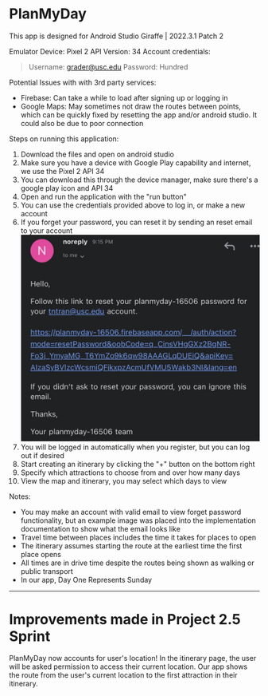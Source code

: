 # PlanMyDay

This app is designed for Android Studio Giraffe | 2022.3.1 Patch 2

Emulator Device: Pixel 2
API Version: 34
Account credentials:
> Username: grader@usc.edu
> Password: Hundred

Potential Issues with with 3rd party services:
- Firebase: Can take a while to load after signing up or logging in
- Google Maps: May sometimes not draw the routes between points, which can be quickly fixed by
resetting the app and/or android studio. It could also be due to poor connection

Steps on running this application:
1. Download the files and open on android studio
2. Make sure you have a device with Google Play capability and internet, we use the Pixel 2 API 34
3. You can download this through the device manager, make sure there's a google play icon and API 34
4. Open and run the application with the "run button"
5. You can use the credentials provided above to log in, or make a new account
6. If you forget your password, you can reset it by sending an reset email to your account
![forgetpassword!](app/src/main/res/drawable/forgetpassword.jpg)
7. You will be logged in automatically when you register, but you can log out if desired
8. Start creating an itinerary by clicking the "+" button on the bottom right
9. Specify which attractions to choose from and over how many days
10. View the map and itinerary, you may select which days to view

Notes:
- You may make an account with valid email to view forget password functionality, but an example
image was placed into the implementation documentation to show what the email looks like
- Travel time between places includes the time it takes for places to open
- The itinerary assumes starting the route at the earliest time the first place opens
- All times are in drive time despite the routes being shown as walking or public transport
- In our app, Day One Represents Sunday

-------------------------------------------------------------------------------------------------------
# Improvements made in Project 2.5 Sprint
PlanMyDay now accounts for user's location! In the itinerary page, the user will be asked permission to access their current location. 
Our app shows the route from the user's current location to the first attraction in their itinerary.
